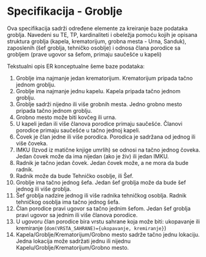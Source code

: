 # Specifikacija - Groblje

Ova specifikacija sadrži određene elemente za kreiranje baze podataka
groblja. Navedeni su TE, TP, kardinaliteti i obeležja pomoću kojih je opisana struktura groblja (kapela, krematorijum, grobna mesta - Urna, Sanduk), zaposlenih (šef groblja, tehničko osoblje) i odnosa člana porodice sa grobljem (prave ugovor sa šefom, primaju saučešće u kapeli)

Tekstualni opis ER konceptualne šeme baze podataka:

1. Groblje ima najmanje jedan krematorijum. Krematorijum pripada tačno jednom groblju.
1. Groblje ima najmanje jednu kapelu. Kapela pripada tačno jednom groblju.
1. Groblje sadrži nijedno ili više grobnih mesta. Jedno grobno mesto pripada tačno jednom groblju.
1. Grobno mesto može biti kovčeg ili urna.
1. U kapeli jedan ili više članova porodice primaju saučešće. Članovi porodice primaju saučešće u tačno jednoj kapeli.
1. Čovek je član jedne ili više porodica. Porodica je sadržana od jednog ili više čoveka.
1. IMKU (Izvod iz matične knjige umrlih) se odnosi na tačno jednog čoveka. Jedan čovek može da ima nijedan (ako je živ) ili jedan IMKU.
1. Radnik je tačno jedan čovek. Jedan čovek može, a ne mora da bude radnik.
1. Radnik može da bude Tehničko osoblje, ili Šef.
1. Groblje ima tačno jednog šefa. Jedan šef groblja može da bude šef jednog ili više groblja.
1. Šef groblja nadzire jednog ili više radnika tehničkog osoblja. Radnik tehničkog osoblja ima tačno jednog šefa.
1. Član porodice pravi ugovor sa tačno jednim šefom. Jedan šef groblja pravi ugovor sa jednim ili više članova porodice.
1. U ugovoru član porodice bira vrstu sahrane koja može biti: ukopavanje ili kremiranje (`dom(VRSTA_SAHRANE)={ukopavanje, kremiranje}`)
1. Kapela/Groblje/Krematorijum/Grobno mesto sadrže tačno jednu lokaciju. Jedna lokacija može sadržati jednu ili nijednu Kapelu/Groblje/Krematorijum/Grobno mesto.